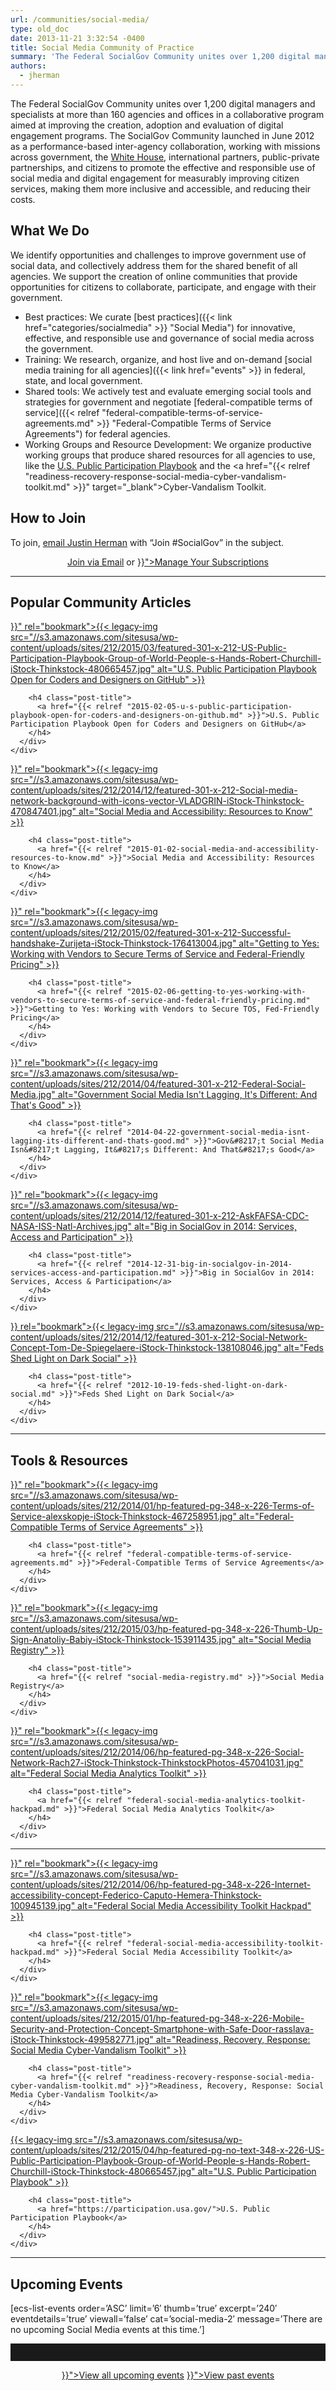```yaml
---
url: /communities/social-media/
type: old_doc
date: 2013-11-21 3:32:54 -0400
title: Social Media Community of Practice
summary: 'The Federal SocialGov Community unites over 1,200 digital managers and specialists at more than 160 agencies and offices in a collaborative program aimed at improving the creation, adoption and evaluation of digital engagement programs. The SocialGov Community launched in June 2012 as a performance-based inter-agency collaboration, working with missions across government, the White House, international partners,'
authors:
  - jherman
---
```


The Federal SocialGov Community unites over 1,200 digital managers and specialists at more than 160 agencies and offices in a collaborative program aimed at improving the creation, adoption and evaluation of digital engagement programs. The SocialGov Community launched in June 2012 as a performance-based inter-agency collaboration, working with missions across government, the [White House](http://www.whitehouse.gov/), international partners, public-private partnerships, and citizens to promote the effective and responsible use of social media and digital engagement for measurably improving citizen services, making them more inclusive and accessible, and reducing their costs.

## What We Do

We identify opportunities and challenges to improve government use of social data, and collectively address them for the shared benefit of all agencies. We support the creation of online communities that provide opportunities for citizens to collaborate, participate, and engage with their government.

  * Best practices: We curate [best practices]({{< link href="categories/socialmedia" >}} "Social Media") for innovative, effective, and responsible use and governance of social media across the government.
  * Training: We research, organize, and host live and on-demand [social media training for all agencies]({{< link href="events" >}} in federal, state, and local government.
  * Shared tools: We actively test and evaluate emerging social tools and strategies for government and negotiate [federal-compatible terms of service]({{< relref "federal-compatible-terms-of-service-agreements.md" >}} "Federal-Compatible Terms of Service Agreements") for federal agencies.
  * Working Groups and Resource Development: We organize productive working groups that produce shared resources for all agencies to use, like the <a href="https://www.whitehouse.gov/blog/2015/02/03/announcing-us-public-participation-playbook" target="_blank">U.S. Public Participation Playbook</a> and the <a href="{{< relref "readiness-recovery-response-social-media-cyber-vandalism-toolkit.md" >}}" target="_blank">Cyber-Vandalism Toolkit</a>.

## How to Join

To join, [email Justin Herman](mailto:justin.herman@gsa.gov?subject=Join%20%23SocialGov) with “Join #SocialGov” in the subject.

<div style="text-align: center">
  <a class="button" href="mailto:justin.herman@gsa.gov?subject=Join #SocialGov">Join via Email</a> or <a class="button" href="{{< relref "manage-your-listserv-subscription.md" >}}">Manage Your Subscriptions</a>
</div>

<hr style="color: white;border-style: none" />

## Popular Community Articles

<div class="one-third first">
  <div id="featured-page-20" class="widget widget-2 featuredpage">
    <div class="widget-wrap">
      <div class="post clearfix">
        <div class="featpage-image">
          <a title="Permanent Link to U.S. Public Participation Playbook Open for Coders and Designers on GitHub" href="{{< relref "2015-02-05-u-s-public-participation-playbook-open-for-coders-and-designers-on-github.md" >}}" rel="bookmark">{{< legacy-img src="//s3.amazonaws.com/sitesusa/wp-content/uploads/sites/212/2015/03/featured-301-x-212-US-Public-Participation-Playbook-Group-of-World-People-s-Hands-Robert-Churchill-iStock-Thinkstock-480665457.jpg" alt="U.S. Public Participation Playbook Open for Coders and Designers on GitHub" >}}</a>
        </div>

        <h4 class="post-title">
          <a href="{{< relref "2015-02-05-u-s-public-participation-playbook-open-for-coders-and-designers-on-github.md" >}}">U.S. Public Participation Playbook Open for Coders and Designers on GitHub</a>
        </h4>
      </div>
    </div>
  </div>
</div>

<div class="one-third">
  <div id="featured-page-19" class="widget widget-3 featuredpage">
    <div class="widget-wrap">
      <div class="post clearfix">
        <div class="featpage-image">
          <a title="Permanent Link to Social Media and Accessibility: Resources to Know" href="{{< relref "2015-01-02-social-media-and-accessibility-resources-to-know.md" >}}" rel="bookmark">{{< legacy-img src="//s3.amazonaws.com/sitesusa/wp-content/uploads/sites/212/2014/12/featured-301-x-212-Social-media-network-background-with-icons-vector-VLADGRIN-iStock-Thinkstock-470847401.jpg" alt="Social Media and Accessibility: Resources to Know" >}}</a>
        </div>

        <h4 class="post-title">
          <a href="{{< relref "2015-01-02-social-media-and-accessibility-resources-to-know.md" >}}">Social Media and Accessibility: Resources to Know</a>
        </h4>
      </div>
    </div>
  </div>
</div>

<div class="one-third">
  <div id="featured-page-18" class="widget widget-4 featuredpage">
    <div class="widget-wrap">
      <div class="post clearfix">
        <div class="featpage-image">
          <a title="Permanent Link to Getting to Yes: Working with Vendors to Secure Terms of Service and Federal-Friendly Pricing" href="{{< relref "2015-02-06-getting-to-yes-working-with-vendors-to-secure-terms-of-service-and-federal-friendly-pricing.md" >}}" rel="bookmark">{{< legacy-img src="//s3.amazonaws.com/sitesusa/wp-content/uploads/sites/212/2015/02/featured-301-x-212-Successful-handshake-Zurijeta-iStock-Thinkstock-176413004.jpg" alt="Getting to Yes: Working with Vendors to Secure Terms of Service and Federal-Friendly Pricing" >}}</a>
        </div>

        <h4 class="post-title">
          <a href="{{< relref "2015-02-06-getting-to-yes-working-with-vendors-to-secure-terms-of-service-and-federal-friendly-pricing.md" >}}">Getting to Yes: Working with Vendors to Secure TOS, Fed-Friendly Pricing</a>
        </h4>
      </div>
    </div>
  </div>
</div>

<div class="one-third first">
  <div id="featured-page-18" class="widget widget-4 featuredpage">
    <div class="widget-wrap">
      <div class="post clearfix">
        <div class="featpage-image">
          <a title="Permanent Link to Government Social Media Isn't Lagging, It's Different: And That's Good" href="{{< relref "2014-04-22-government-social-media-isnt-lagging-its-different-and-thats-good.md" >}}" rel="bookmark">{{< legacy-img src="//s3.amazonaws.com/sitesusa/wp-content/uploads/sites/212/2014/04/featured-301-x-212-Federal-Social-Media.jpg" alt="Government Social Media Isn't Lagging, It's Different: And That's Good" >}}</a>
        </div>

        <h4 class="post-title">
          <a href="{{< relref "2014-04-22-government-social-media-isnt-lagging-its-different-and-thats-good.md" >}}">Gov&#8217;t Social Media Isn&#8217;t Lagging, It&#8217;s Different: And That&#8217;s Good</a>
        </h4>
      </div>
    </div>
  </div>
</div>

<div class="one-third">
  <div id="featured-page-18" class="widget widget-4 featuredpage">
    <div class="widget-wrap">
      <div class="post clearfix">
        <div class="featpage-image">
          <a title="Permanent Link to Big in SocialGov in 2014: Services, Access and Participation" href="{{< relref "2014-12-31-big-in-socialgov-in-2014-services-access-and-participation.md" >}}" rel="bookmark">{{< legacy-img src="//s3.amazonaws.com/sitesusa/wp-content/uploads/sites/212/2014/12/featured-301-x-212-AskFAFSA-CDC-NASA-ISS-Natl-Archives.jpg" alt="Big in SocialGov in 2014: Services, Access and Participation" >}}</a>
        </div>

        <h4 class="post-title">
          <a href="{{< relref "2014-12-31-big-in-socialgov-in-2014-services-access-and-participation.md" >}}">Big in SocialGov in 2014: Services, Access & Participation</a>
        </h4>
      </div>
    </div>
  </div>
</div>

<div class="one-third">
  <div id="featured-page-18" class="widget widget-4 featuredpage">
    <div class="widget-wrap">
      <div class="post clearfix">
        <div class="featpage-image">
          <a title="Permanent Link to Feds Shed Light on Dark Social" href="{{< relref "2012-10-19-feds-shed-light-on-dark-social.md" >}}  rel="bookmark">{{< legacy-img src="//s3.amazonaws.com/sitesusa/wp-content/uploads/sites/212/2014/12/featured-301-x-212-Social-Network-Concept-Tom-De-Spiegelaere-iStock-Thinkstock-138108046.jpg" alt="Feds Shed Light on Dark Social" >}}</a>
        </div>

        <h4 class="post-title">
          <a href="{{< relref "2012-10-19-feds-shed-light-on-dark-social.md" >}}">Feds Shed Light on Dark Social</a>
        </h4>
      </div>
    </div>
  </div>
</div>

<hr style="color: white;border-style: none" />

## Tools & Resources

<div class="one-third first">
  <div id="featured-page-20" class="widget widget-2 featuredpage">
    <div class="widget-wrap">
      <div class="post clearfix">
        <div class="featpage-image">
          <a title="Permanent Link to Federal-Compatible Terms of Service Agreements" href="{{< relref "federal-compatible-terms-of-service-agreements.md" >}}" rel="bookmark">{{< legacy-img src="//s3.amazonaws.com/sitesusa/wp-content/uploads/sites/212/2014/01/hp-featured-pg-348-x-226-Terms-of-Service-alexskopje-iStock-Thinkstock-467258951.jpg" alt="Federal-Compatible Terms of Service Agreements" >}}</a>
        </div>

        <h4 class="post-title">
          <a href="{{< relref "federal-compatible-terms-of-service-agreements.md" >}}">Federal-Compatible Terms of Service Agreements</a>
        </h4>
      </div>
    </div>
  </div>
</div>

<div class="one-third">
  <div id="featured-page-18" class="widget widget-4 featuredpage">
    <div class="widget-wrap">
      <div class="post clearfix">
        <div class="featpage-image">
          <a title="Permanent Link to Social Media Registry" href="{{< relref "social-media-registry.md" >}}" rel="bookmark">{{< legacy-img src="//s3.amazonaws.com/sitesusa/wp-content/uploads/sites/212/2015/03/hp-featured-pg-348-x-226-Thumb-Up-Sign-Anatoliy-Babiy-iStock-Thinkstock-153911435.jpg" alt="Social Media Registry" >}}</a>
        </div>

        <h4 class="post-title">
          <a href="{{< relref "social-media-registry.md" >}}">Social Media Registry</a>
        </h4>
      </div>
    </div>
  </div>
</div>

<div class="one-third">
  <div id="featured-page-19" class="widget widget-3 featuredpage">
    <div class="widget-wrap">
      <div class="post clearfix">
        <div class="featpage-image">
          <a title="Permanent Link to Federal Social Media Analytics Toolkit" href="{{< relref "federal-social-media-analytics-toolkit-hackpad.md" >}}" rel="bookmark">{{< legacy-img src="//s3.amazonaws.com/sitesusa/wp-content/uploads/sites/212/2014/06/hp-featured-pg-348-x-226-Social-Network-Rach27-iStock-Thinkstock-ThinkstockPhotos-457041031.jpg" alt="Federal Social Media Analytics Toolkit" >}}</a>
        </div>

        <h4 class="post-title">
          <a href="{{< relref "federal-social-media-analytics-toolkit-hackpad.md" >}}">Federal Social Media Analytics Toolkit</a>
        </h4>
      </div>
    </div>
  </div>
</div>

<hr style="color: white;border-style: none" />

<div class="one-third first">
  <div id="featured-page-18" class="widget widget-4 featuredpage">
    <div class="widget-wrap">
      <div class="post clearfix">
        <div class="featpage-image">
          <a title="Permanent Link to Federal Social Media Accessibility Toolkit Hackpad" href="{{< relref "federal-social-media-accessibility-toolkit-hackpad.md" >}}" rel="bookmark">{{< legacy-img src="//s3.amazonaws.com/sitesusa/wp-content/uploads/sites/212/2014/06/hp-featured-pg-348-x-226-Internet-accessibility-concept-Federico-Caputo-Hemera-Thinkstock-100945139.jpg" alt="Federal Social Media Accessibility Toolkit Hackpad" >}}</a>
        </div>

        <h4 class="post-title">
          <a href="{{< relref "federal-social-media-accessibility-toolkit-hackpad.md" >}}">Federal Social Media Accessibility Toolkit</a>
        </h4>
      </div>
    </div>
  </div>
</div>

<div class="one-third">
  <div id="featured-page-18" class="widget widget-4 featuredpage">
    <div class="widget-wrap">
      <div class="post clearfix">
        <div class="featpage-image">
          <a title="Permanent Link to Readiness, Recovery, Response: Social Media Cyber-Vandalism Toolkit" href="{{< relref "readiness-recovery-response-social-media-cyber-vandalism-toolkit.md" >}}" rel="bookmark">{{< legacy-img src="//s3.amazonaws.com/sitesusa/wp-content/uploads/sites/212/2015/01/hp-featured-pg-348-x-226-Mobile-Security-and-Protection-Concept-Smartphone-with-Safe-Door-rasslava-iStock-Thinkstock-499582771.jpg" alt="Readiness, Recovery, Response: Social Media Cyber-Vandalism Toolkit" >}}</a>
        </div>

        <h4 class="post-title">
          <a href="{{< relref "readiness-recovery-response-social-media-cyber-vandalism-toolkit.md" >}}">Readiness, Recovery, Response: Social Media Cyber-Vandalism Toolkit</a>
        </h4>
      </div>
    </div>
  </div>
</div>

<div class="one-third">
  <div id="featured-page-18" class="widget widget-4 featuredpage">
    <div class="widget-wrap">
      <div class="post clearfix">
        <div class="featpage-image">
          <a title="Permanent Link to U.S. Public Participation Playbook" href="https://participation.usa.gov/" rel="bookmark">{{< legacy-img src="//s3.amazonaws.com/sitesusa/wp-content/uploads/sites/212/2015/04/hp-featured-pg-no-text-348-x-226-US-Public-Participation-Playbook-Group-of-World-People-s-Hands-Robert-Churchill-iStock-Thinkstock-480665457.jpg" alt="U.S. Public Participation Playbook" >}}</a>
        </div>

        <h4 class="post-title">
          <a href="https://participation.usa.gov/">U.S. Public Participation Playbook</a>
        </h4>
      </div>
    </div>
  </div>
</div>

<hr style="color: white;border-style: none" />

## **Upcoming Events**

[ecs-list-events order=&#8217;ASC&#8217; limit=&#8217;6&#8242; thumb=&#8217;true&#8217; excerpt=&#8217;240&#8242; eventdetails=&#8217;true&#8217; viewall=&#8217;false&#8217; cat=&#8217;social-media-2&#8242; message=&#8217;There are no upcoming Social Media events at this time.&#8217;]

<hr style="border: none;height: 2em" />

<p style="text-align: center">
  <a class="button" href="{{< link href="events" >}}">View all upcoming events</a> <a class="button" href="{{< relref "video-library.md" >}}">View past events</a>
</p>

